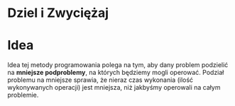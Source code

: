 # Dziel i Zwyciężaj

# Idea 

Idea tej metody programowania polega na tym, aby dany problem podzielić na **mniejsze podproblemy**, na których będziemy mogli operować.
Podział problemu na mniejsze sprawia, że nieraz czas wykonania (ilość wykonywanych operacji) jest mniejsza, niż jakbyśmy operowali na całym problemie.
